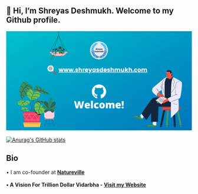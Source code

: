 <h2 align="centre" > 👋 Hi, I’m Shreyas Deshmukh. Welcome to my Github profile.</h2>
<p>
<a href="https://shreyasdeshmukh.com/" target="_blank"><img src="https://github.com/deshmukhshreyas/deshmukhshreyas/blob/main/know.png"></a>
</p>

[![Anurag's GitHub stats](https://github-readme-stats.vercel.app/api?username=deshmukhshreyas)](https://github.com/anuraghazra/github-readme-stats)

<h2 align="centre"> Bio </h2>
• I am co-founder at <a href="https://www.natureville.org/" target="_blank"><strong>Natureville<strong></a><br><br>
• A Vision For Trillion Dollar Vidarbha - <a href="https://shreyasdeshmukh.com/" target="_blank"><strong>Visit my Website</a><br><br>

